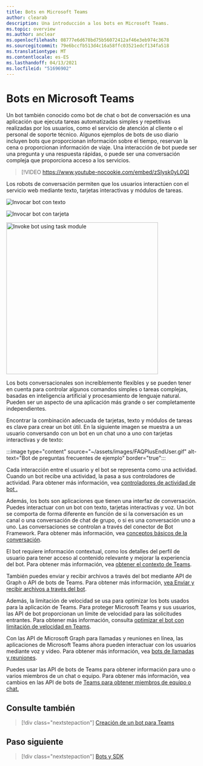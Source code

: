 ```yaml
---
title: Bots en Microsoft Teams
author: clearab
description: Una introducción a los bots en Microsoft Teams.
ms.topic: overview
ms.author: anclear
ms.openlocfilehash: 08777e6d678bd75b56072412af46e3eb974c3678
ms.sourcegitcommit: 79e6bccfb513d4c16a58ffc03521edcf134fa518
ms.translationtype: MT
ms.contentlocale: es-ES
ms.lasthandoff: 04/13/2021
ms.locfileid: "51696902"
---
```

# <a name="bots-in-microsoft-teams"></a>Bots en Microsoft Teams

Un bot también conocido como bot de chat o bot de conversación es una aplicación que ejecuta tareas automatizadas simples y repetitivas realizadas por los usuarios, como el servicio de atención al cliente o el personal de soporte técnico. Algunos ejemplos de bots de uso diario incluyen bots que proporcionan información sobre el tiempo, reservan la cena o proporcionan información de viaje. Una interacción de bot puede ser una pregunta y una respuesta rápidas, o puede ser una conversación compleja que proporciona acceso a los servicios.

> [!VIDEO https://www.youtube-nocookie.com/embed/zSIysk0yL0Q]

Los robots de conversación permiten que los usuarios interactúen con el servicio web mediante texto, tarjetas interactivas y módulos de tareas.

![Invocar bot con texto](~/assets/images/invokebotwithtext.png)

![Invocar bot con tarjeta](~/assets/images/invokebotwithcard.png)

<img src="~/assets/images/task-module-example.png" alt="Invoke bot using task module" width="400"/>

Los bots conversacionales son increíblemente flexibles y se pueden tener en cuenta para controlar algunos comandos simples o tareas complejas, basadas en inteligencia artificial y procesamiento de lenguaje natural. Pueden ser un aspecto de una aplicación más grande o ser completamente independientes.

Encontrar la combinación adecuada de tarjetas, texto y módulos de tareas es clave para crear un bot útil. En la siguiente imagen se muestra a un usuario conversando con un bot en un chat uno a uno con tarjetas interactivas y de texto:

:::image type="content" source="~/assets/images/FAQPlusEndUser.gif" alt-text="Bot de preguntas frecuentes de ejemplo" border="true":::

Cada interacción entre el usuario y el bot se representa como una actividad. Cuando un bot recibe una actividad, la pasa a sus controladores de actividad. Para obtener más información, vea [controladores de actividad de bot .](~/bots/bot-basics.md) 

Además, los bots son aplicaciones que tienen una interfaz de conversación. Puedes interactuar con un bot con texto, tarjetas interactivas y voz. Un bot se comporta de forma diferente en función de si la conversación es un canal o una conversación de chat de grupo, o si es una conversación uno a uno. Las conversaciones se controlan a través del conector de Bot Framework. Para obtener más información, vea [conceptos básicos de la conversación](~/bots/how-to/conversations/conversation-basics.md).

El bot requiere información contextual, como los detalles del perfil de usuario para tener acceso al contenido relevante y mejorar la experiencia del bot. Para obtener más información, vea [obtener el contexto de Teams](~/bots/how-to/get-teams-context.md). 

También puedes enviar y recibir archivos a través del bot mediante API de Graph o API de bots de Teams. Para obtener más información, [vea Enviar y recibir archivos a través del bot](~/bots/how-to/bots-filesv4.md).

Además, la limitación de velocidad se usa para optimizar los bots usados para la aplicación de Teams. Para proteger Microsoft Teams y sus usuarios, las API de bot proporcionan un límite de velocidad para las solicitudes entrantes. Para obtener más información, consulta [optimizar el bot con limitación de velocidad en Teams](~/bots/how-to/rate-limit.md).

Con las API de Microsoft Graph para llamadas y reuniones en línea, las aplicaciones de Microsoft Teams ahora pueden interactuar con los usuarios mediante voz y vídeo. Para obtener más información, vea [bots de llamadas y reuniones](~/bots/calls-and-meetings/calls-meetings-bots-overview.md). 

Puedes usar las API de bots de Teams para obtener información para uno o varios miembros de un chat o equipo. Para obtener más información, vea cambios en las API de bots de [Teams para obtener miembros de equipo o chat.](~/resources/team-chat-member-api-changes.md)

## <a name="see-also"></a>Consulte también

> [!div class="nextstepaction"]
> [Creación de un bot para Teams](~/bots/how-to/create-a-bot-for-teams.md)

## <a name="next-step"></a>Paso siguiente

> [!div class="nextstepaction"]
> [Bots y SDK](~/bots/bot-features.md)
